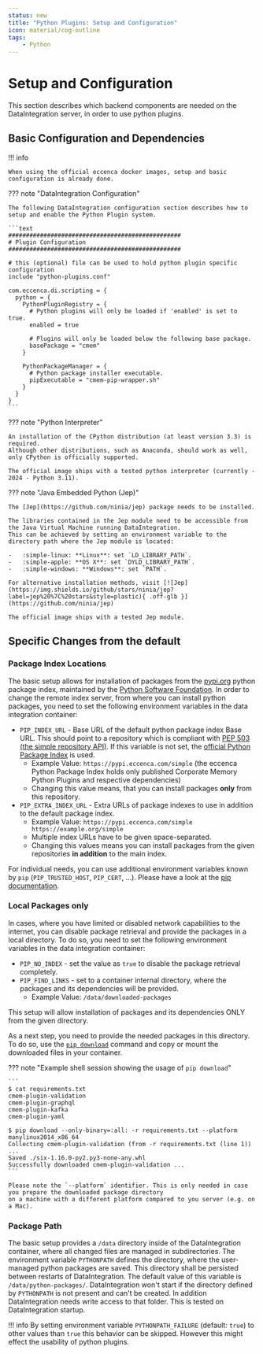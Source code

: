 ```yaml
---
status: new
title: "Python Plugins: Setup and Configuration"
icon: material/cog-outline
tags:
    - Python
---
```

# Setup and Configuration

This section describes which backend components are needed on the DataIntegration server, in order to use python plugins.


## Basic Configuration and Dependencies

!!! info

    When using the official eccenca docker images, setup and basic configuration is already done.


??? note "DataIntegration Configuration"

    The following DataIntegration configuration section describes how to setup and enable the Python Plugin system.

    ```text
    #################################################
    # Plugin Configuration
    #################################################

    # this (optional) file can be used to hold python plugin specific configuration
    include "python-plugins.conf"

    com.eccenca.di.scripting = {
      python = {
        PythonPluginRegistry = {
          # Python plugins will only be loaded if 'enabled' is set to true.
          enabled = true

          # Plugins will only be loaded below the following base package.
          basePackage = "cmem"
        }

        PythonPackageManager = {
          # Python package installer executable.
          pipExecutable = "cmem-pip-wrapper.sh"
        }
      }
    }
    ```


??? note "Python Interpreter"

    An installation of the CPython distribution (at least version 3.3) is required.
    Although other distributions, such as Anaconda, should work as well, only CPython is officially supported.

    The official image ships with a tested python interpreter (currently - 2024 - Python 3.11).

??? note "Java Embedded Python (Jep)"

    The [Jep](https://github.com/ninia/jep) package needs to be installed.

    The libraries contained in the Jep module need to be accessible from the Java Virtual Machine running DataIntegration.
    This can be achieved by setting an environment variable to the directory path where the Jep module is located:

    -   :simple-linux: **Linux**: set `LD_LIBRARY_PATH`.
    -   :simple-apple: **OS X**: set `DYLD_LIBRARY_PATH`.
    -   :simple-windows: **Windows**: set `PATH`.

    For alternative installation methods, visit [![Jep](https://img.shields.io/github/stars/ninia/jep?label=jep%20%7C%20stars&style=plastic){ .off-glb }](https://github.com/ninia/jep)

    The official image ships with a tested Jep module.

## Specific Changes from the default

### Package Index Locations

The basic setup allows for installation of packages from the [pypi.org](https://pypi.org/search/?q=%22cmem-plugin-%22) python package index, maintained by the [Python Software Foundation](https://www.python.org/psf-landing/).
In order to change the remote index server, from where you can install python packages, you need to set the following environment variables in the data integration container:

-   `PIP_INDEX_URL` - Base URL of the default python package index Base URL. This should point to a repository which is compliant with [PEP 503 (the simple repository API)](https://peps.python.org/pep-0503/). If this variable is not set, the [official Python Package Index](https://pypi.python.org/simple) is used.
    -   Example Value: `https://pypi.eccenca.com/simple` (the eccenca Python Package Index holds only published Corporate Memory Python Plugins and respective dependencies)
    -   Changing this value means, that you can install packages **only** from this repository.
-   `PIP_EXTRA_INDEX_URL` - Extra URLs of package indexes to use in addition to the default package index.
    -   Example Value: `https://pypi.eccenca.com/simple https://example.org/simple`
    -   Multiple index URLs have to be given space-separated.
    -   Changing this values means you can install packages from the given repositories **in addition** to the main index.

For individual needs, you can use additional environment variables known by `pip` (`PIP_TRUSTED_HOST`, `PIP_CERT`, ...).
Please have a look at the [pip documentation](https://pip.pypa.io/en/stable/topics/configuration/#environment-variables).

### Local Packages only

In cases, where you have limited or disabled network capabilities to the internet, you can disable package retrieval and provide the packages in a local directory.
To do so, you need to set the following environment variables in the data integration container:

-   `PIP_NO_INDEX` - set the value as `true` to disable the package retrieval completely.
-   `PIP_FIND_LINKS` - set to a container internal directory, where the packages and its dependencies will be provided.
    -   Example Value: `/data/downloaded-packages`

This setup will allow installation of packages and its dependencies ONLY from the given directory.

As a next step, you need to provide the needed packages in this directory.
To do so, use the [`pip download`](https://pip.pypa.io/en/stable/cli/pip_download/) command and copy or mount the downloaded files in your container.

??? note "Example shell session showing the usage of `pip download`"

    ```
    $ cat requirements.txt
    cmem-plugin-validation
    cmem-plugin-graphql
    cmem-plugin-kafka
    cmem-plugin-yaml

    $ pip download --only-binary=:all: -r requirements.txt --platform manylinux2014_x86_64
    Collecting cmem-plugin-validation (from -r requirements.txt (line 1))
    ...
    Saved ./six-1.16.0-py2.py3-none-any.whl
    Successfully downloaded cmem-plugin-validation ...
    ```

    Please note the `--platform` identifier. This is only needed in case you prepare the downloaded package directory
    on a machine with a different platform compared to you server (e.g. on a Mac).

### Package Path

The basic setup provides a `/data` directory inside of the DataIntegration container, where all changed files are managed in subdirectories.
The environment variable `PYTHONPATH` defines the directory, where the user-managed python packages are saved.
This directory shall be persisted between restarts of DataIntegration.
The default value of this variable is `/data/python-packages/`.
DataIntegration won't start if the directory defined by `PYTHONPATH` is not present and can't be created.
In addition DataIntegration needs write access to that folder.
This is tested on DataIntegration startup.

!!! info
    By setting environment variable `PYTHONPATH_FAILURE` (default: `true`) to other values than `true` this behavior can be skipped.
    However this might effect the usability of python plugins.
